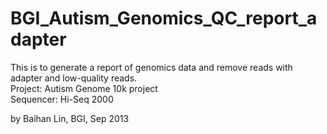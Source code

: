 # BGI_Autism_Genomics_QC_report_adapter

This is to generate a report of genomics data and remove reads with adapter and low-quality reads.    
Project: Autism Genome 10k project   
Sequencer: Hi-Seq 2000

by Baihan Lin, BGI, Sep 2013

